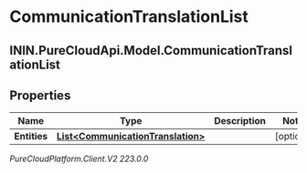 # CommunicationTranslationList

## ININ.PureCloudApi.Model.CommunicationTranslationList

## Properties

|Name | Type | Description | Notes|
|------------ | ------------- | ------------- | -------------|
| **Entities** | [**List&lt;CommunicationTranslation&gt;**](CommunicationTranslation) |  | [optional] |



_PureCloudPlatform.Client.V2 223.0.0_
